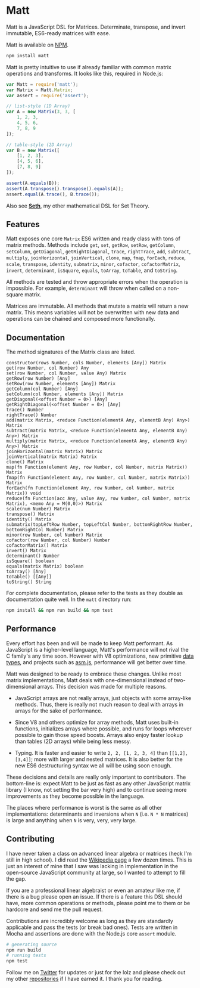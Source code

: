 Matt
====

Matt is a JavaScript DSL for Matrices. Determinate, transpose, and invert immutable, ES6-ready matrices with ease.

Matt is available on [NPM](https://www.npmjs.org/package/matt).

```sh
npm install matt
```

Matt is pretty intuitive to use if already familiar with common matrix operations and transforms. It looks like this, required in Node.js:

```js
var Matt = require('matt');
var Matrix = Matt.Matrix;
var assert = require('assert');

// list-style (1D Array)
var A = new Matrix(3, 3, [
	1, 2, 3,
	4, 5, 6,
	7, 8, 9
]);

// table-style (2D Array)
var B = new Matrix([
	[1, 2, 3],
	[4, 5, 6],
	[7, 8, 9]
]);

assert(A.equals(B));
assert(A.transpose().transpose().equals(A));
assert.equal(A.trace(), B.trace());
```

Also see **[Seth](https://github.com/andrejewski/seth)**, my other mathematical DSL for Set Theory.

## Features

Matt exposes one core `Matrix` ES6 written and ready class with tons of matrix methods. Methods include `get`, `set`, `getRow`, `setRow`, `getColumn`, `setColumn`, `getDiagonal`, `getRightDiagonal`, `trace`, `rightTrace`, `add`, `subtract`, `multiply`, `joinHorizontal`, `joinVertical`, `clone`, `map`, `fmap`, `forEach`, `reduce`, `scale`, `transpose`, `identity`, `submatrix`, `minor`, `cofactor`, `cofactorMatrix`, `invert`, `determinant`, `isSquare`, `equals`, `toArray`, `toTable`, and `toString`.

All methods are tested and throw appropriate errors when the operation is impossible. For example, `determinant` will throw when called on a non-square matrix.

Matrices are immutable. All methods that mutate a matrix will return a new matrix. This means variables will not be overwritten with new data and operations can be chained and composed more functionally.

## Documentation

The method signatures of the Matrix class are listed.

```
constructor(rows Number, cols Number, elements [Any]) Matrix
get(row Number, col Number) Any
set(row Number, col Number, value Any) Matrix
getRow(row Number) [Any]
setRow(row Number, elements [Any]) Matrix
getColumn(col Number) [Any]
setColumn(col Number, elements [Any]) Matrix
getDiagonal(<offset Number = 0>) [Any]
getRightDiagonal(<offset Number = 0>) [Any]
trace() Number
rightTrace() Number
add(matrix Matrix, <reduce Function(elementA Any, elementB Any) Any>) Matrix
subtract(matrix Matrix, <reduce Function(elementA Any, elementB Any) Any>) Matrix
multiply(matrix Matrix, <reduce Function(elementA Any, elementB Any) Any>) Matrix
joinHorizontal(matrix Matrix) Matrix
joinVertical(matrix Matrix) Matrix
clone() Matrix
map(fn Function(element Any, row Number, col Number, matrix Matrix)) Matrix
fmap(fn Function(element Any, row Number, col Number, matrix Matrix)) Matrix
forEach(fn Function(element Any, row Number, col Number, matrix Matrix)) void
reduce(fn Function(acc Any, value Any, row Number, col Number, matrix Matrix), <memo Any = M(0,0)>) Matrix
scale(num Number) Matrix
transpose() Matrix
identity() Matrix
submatrix(topLeftRow Number, topLeftCol Number, bottomRightRow Number, bottomRightCol Number) Matrix
minor(row Number, col Number) Matrix
cofactor(row Number, col Number) Number
cofactorMatrix() Matrix
invert() Matrix
determinant() Number
isSquare() boolean
equals(matrix Matrix) boolean
toArray() [Any]
toTable() [[Any]]
toString() String
```

For complete documentation, please refer to the tests as they double as documentation quite well. In the `matt` directory run:

```sh
npm install && npm run build && npm test
```

## Performance

Every effort has been and will be made to keep Matt performant. As JavaScript is a higher-level language, Matt's performance will not rival the C family's any time soon. However with V8 optimizations, new primitive [data types](https://developer.mozilla.org/en-US/docs/Web/JavaScript/Typed_arrays), and projects such as [asm.js](http://asmjs.org/), performance will get better over time.

Matt was designed to be ready to embrace these changes. Unlike most matrix implementations, Matt deals with one-dimensional instead of two-dimensional arrays. This decision was made for multiple reasons.

- JavaScript arrays are not really arrays, just objects with some array-like methods. Thus, there is really not much reason to deal with arrays in arrays for the sake of performance.

- Since V8 and others optimize for array methods, Matt uses built-in functions, initializes arrays where possible, and runs for loops wherever possible to gain those speed boosts. Arrays also enjoy faster lookup than tables (2D arrays) while being less messy.

- Typing. It is faster and easier to write `2, 2, [1, 2, 3, 4]` than `[[1,2],[3,4]]`; more with larger and nested matrices. It is also better for the new ES6 destructuring syntax we all will be using soon enough.

These decisions and details are really only important to contributors. The bottom-line is: expect Matt to be just as fast as any other JavaScript matrix library (I know, not setting the bar very high) and to continue seeing more improvements as they become possible in the language.

The places where performance is worst is the same as all other implementations: determinants and inversions when `N` (i.e. `N * N` matrices) is large and anything when `N` is very, very, very large.

## Contributing

I have never taken a class on advanced linear algebra or matrices (heck I'm still in high school). I did read the [Wikipedia page](http://en.wikipedia.org/wiki/Matrix_(mathematics)) a few dozen times. This is just an interest of mine that I saw was lacking in implementation in the open-source JavaScript community at large, so I wanted to attempt to fill the gap.

If you are a professional linear algebraist or even an amateur like me, if there is a bug please open an issue. If there is a feature this DSL should have, more common operations or methods, please point me to them or be hardcore and send me the pull request.

Contributions are incredibly welcome as long as they are standardly applicable and pass the tests (or break bad ones). Tests are written in Mocha and assertions are done with the Node.js core `assert` module.

```bash
# generating source
npm run build
# running tests
npm test
```

Follow me on [Twitter](https://twitter.com/compooter) for updates or just for the lolz and please check out my other [repositories](https://github.com/andrejewski) if I have earned it. I thank you for reading.

